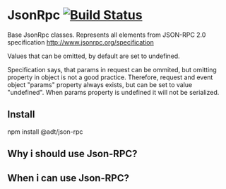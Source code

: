 # JsonRpc [![Build Status](https://travis-ci.org/AwesomeDevTeam/js-JsonRpc.svg?branch=master)](https://travis-ci.org/AwesomeDevTeam/js-JsonRpc)

Base JsonRpc classes.
Represents all elements from JSON-RPC 2.0 specification http://www.jsonrpc.org/specification

Values that can be omitted, by default are set to undefined.

Specification says, that params in request can be ommited, but omitting property in object is not a good practice.
Therefore, request and event object "params" property always exists, but can be set to value "undefined".
When params property is undefined it will not be serialized.

## Install

npm install @adt/json-rpc

## Why i should use Json-RPC?

## When i can use Json-RPC?
